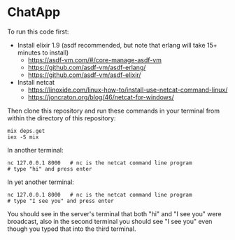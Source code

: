 # ChatApp

To run this code first:
* Install elixir 1.9 (asdf recommended, but note that erlang will take 15+ minutes to install)
  * https://asdf-vm.com/#/core-manage-asdf-vm
  * https://github.com/asdf-vm/asdf-erlang/
  * https://github.com/asdf-vm/asdf-elixir/
* Install netcat
  * https://linoxide.com/linux-how-to/install-use-netcat-command-linux/
  * https://joncraton.org/blog/46/netcat-for-windows/

Then clone this repository and run these commands in your terminal from within the directory of this repository:
```
mix deps.get
iex -S mix
```

In another terminal:
```
nc 127.0.0.1 8000   # nc is the netcat command line program
# type "hi" and press enter
```

In yet another terminal:
```
nc 127.0.0.1 8000   # nc is the netcat command line program
# type "I see you" and press enter
```

You should see in the server's terminal that both "hi" and "I see you" were broadcast, also in the second terminal you should see "I see you" even though you typed that into the third terminal.
